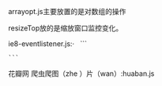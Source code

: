 arrayopt.js主要放置的是对数组的操作

resizeTop放的是缩放窗口监控变化。

ie8-eventlistener.js:·
   ```
   <!--[if lt IE 9]>
    <script src="/ie8-eventlistener.js"></script>
    <![endif]-->
    ```


花瓣网 爬虫爬图（zhe ）片（wan）:huaban.js

